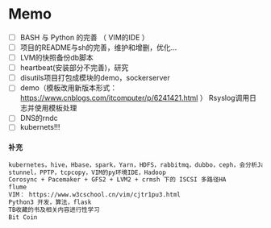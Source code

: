 
# Memo

- [ ] BASH 与 Python 的完善 （ VIM的IDE ）
- [ ] 项目的README与sh的完善，维护和增删，优化...
- [ ] LVM的快照备份db脚本
- [ ] heartbeat(安装部分不完善)，研究
- [ ] disutils项目打包成模块的demo，sockerserver
- [ ] demo（模板改用新版本形式：https://www.cnblogs.com/itcomputer/p/6241421.html ） Rsyslog调用日志并使用模板处理
- [ ] DNS的rndc
- [ ] kubernets!!!

#### 补充
```txt
kubernetes，hive，Hbase，spark，Yarn，HDFS，rabbitmq，dubbo，ceph，会分析Java程序的僵死，死锁等问题
stunnel，PPTP，tcpcopy，VIM的py环境IDE，Hadoop
Corosync + Pacemaker + GFS2 + LVM2 + crmsh 下的 ISCSI 多路径HA
flume
VIM： https://www.w3cschool.cn/vim/cjtr1pu3.html
Python3 开发，算法，flask
TB收藏的书及相关内容进行性学习
Bit Coin
```
